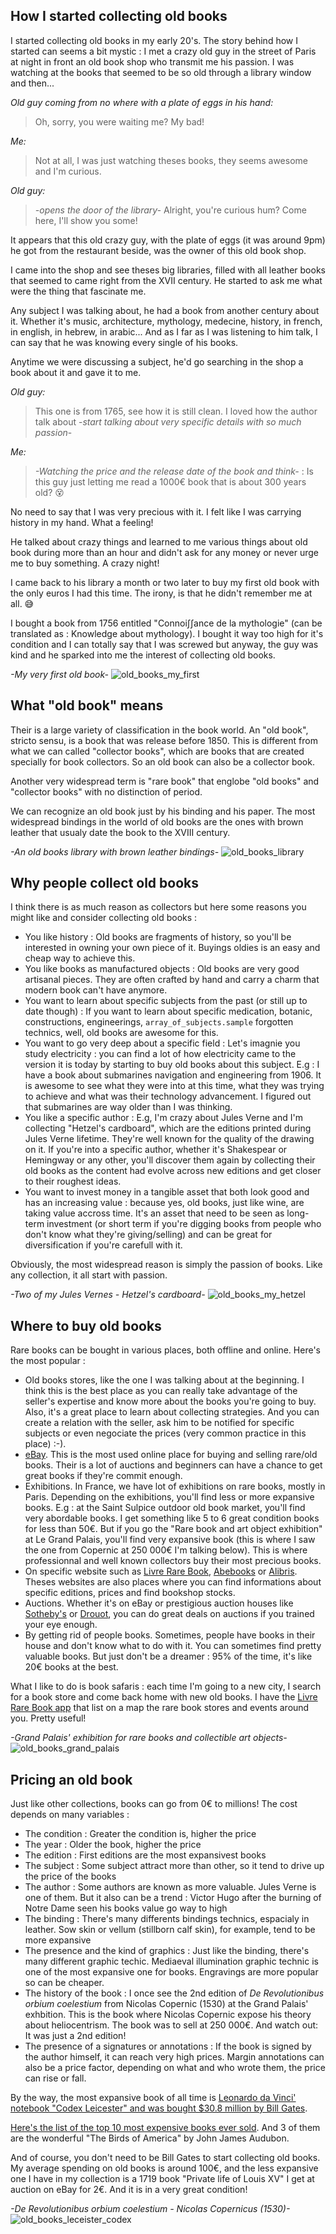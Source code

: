 ## How I started collecting old books

I started collecting old books in my early 20's. The story behind how I started can seems a bit mystic : I met a crazy old guy in the street of Paris at night in front an old book shop who transmit me his passion. I was watching at the books that seemed to be so old through a library window and then...

*Old guy coming from no where with a plate of eggs in his hand:*
>  Oh, sorry, you were waiting me? My bad! 

*Me:* 
> Not at all, I was just watching theses books, they seems awesome and I'm curious.

*Old guy:*
> *-opens the door of the library-* Alright, you're curious hum? Come here, I'll show you some! 

It appears that this old crazy guy, with the plate of eggs (it was around 9pm) he got from the restaurant beside, was the owner of this old book shop. 

I came into the shop and see theses big libraries, filled with all leather books that seemed to came right from the XVII century. He started to ask me what were the thing that fascinate me.

Any subject I was talking about, he had a book from another century about it. Whether it's music, architecture, mythology, medecine, history, in french, in english, in hebrew, in arabic... And as I far as I was listening to him talk, I can say that he was knowing every single of his books. 

Anytime we were discussing a subject, he'd go searching in the shop a book about it and gave it to me. 

*Old guy:* 
> This one is from 1765, see how it is still clean. I loved how the author talk about -*start talking about very specific details with so much passion*-

*Me:*
>  *-Watching the price and the release date of the book and think-* : Is this guy just letting me read a 1000€ book that is about 300 years old? 😵

No need to say that I was very precious with it. I felt like I was carrying history in my hand. What a feeling! 

He talked about crazy things and learned to me various things about old book during more than an hour and didn't ask for any money or never urge me to buy something. A crazy night!

I came back to his library a month or two later to buy my first old book with the only euros I had this time. The irony, is that he didn't remember me at all. 😅

I bought a book from 1756 entitled "Connoi∫∫ance de la mythologie" (can be translated as : Knowledge about mythology). I bought it way too high for it's condition and I can totally say that I was screwed but anyway, the guy was kind and he sparked into me the interest of collecting old books.

*-My very first old book-*
![old_books_my_first](old_books_my_first.jpg)


## What "old book" means

Their is a large variety of classification in the book world. An "old book", stricto sensu, is a book that was release before 1850. This is different from what we can called "collector books", which are books that are created specially for book collectors. So an old book can also be a collector book. 

Another very widespread term is "rare book" that englobe "old books" and "collector books" with no distinction of period. 

We can recognize an old book just by his binding and his paper. The most widespread bindings in the world of old books are the ones with brown leather that usualy date the book to the XVIII century.

*-An old books library with brown leather bindings-*
![old_books_library](old_books_library.jpg)

## Why people collect old books

I think there is as much reason as collectors but here some reasons you might like and consider collecting old books :

- You like history : Old books are fragments of history, so you'll be interested in owning your own piece of it. Buyings oldies is an easy and cheap way to achieve this. 
- You like books as manufactured objects : Old books are very good artisanal pieces. They are often crafted by hand and carry a charm that modern book can't have anymore. 
- You want to learn about specific subjects from the past (or still up to date though) : If you want to learn about specific medication, botanic, constructions, engineerings, `array_of_subjects.sample` forgotten technics, well, old books are awesome for this. 
- You want to go very deep about a specific field : Let's imagnie you study electricity : you can find a lot of how electricity came to the version it is today by starting to buy old books about this subject. E.g : I have a book about submarines navigation and engineering from 1906. It is awesome to see what they were into at this time, what they was trying to achieve and what was their technology advancement. I figured out that submarines are way older than I was thinking.
- You like a specific author : E.g, I'm crazy about Jules Verne and I'm collecting "Hetzel's cardboard", which are the editions printed during Jules Verne lifetime. They're well known for the quality of the drawing on it. If you're into a specific author, whether it's Shakespear or Hemingway or any other, you'll discover them again by collecting their old books as the content had evolve across new editions and get closer to their roughest ideas. 
- You want to invest money in a tangible asset that both look good and has an increasing value : because yes, old books, just like wine, are taking value accross time. It's an asset that need to be seen as long-term investment (or short term if you're digging books from people who don't know what they're giving/selling) and can be great for diversification if you're carefull with it. 

Obviously, the most widespread reason is simply the passion of books. Like any collection, it all start with passion. 

*-Two of my Jules Vernes - Hetzel's cardboard-*
![old_books_my_hetzel](old_books_my_hetzel.jpg)

## Where to buy old books 

Rare books can be bought in various places, both offline and online. Here's the most popular :

- Old books stores, like the one I was talking about at the beginning. I think this is the best place as you can really take advantage of the seller's expertise and know more about the books you're going to buy. Also, it's a great place to learn about collecting strategies. And you can create a relation with the seller, ask him to be notified for specific subjects or even negociate the prices (very common practice in this place) :-). 
- [eBay](https://www.ebay.fr/b/Livres-anciens-et-de-collection/29223/bn_16575447). This is the most used online place for buying and selling rare/old books. Their is a lot of auctions and beginners can have a chance to get great books if they're commit enough.
- Exhibitions. In France, we have lot of exhibitions on rare books, mostly in Paris. Depending on the exhibitions, you'll find less or more expansive books. E.g : at the Saint Sulpice outdoor old book market, you'll find very abordable books. I get something like 5 to 6 great condition books for less than 50€. But if you go the "Rare book and art object exhibition" at Le Grand Palais, you'll find very expansive book (this is where I saw the one from Copernic at 250 000€ I'm talking below). This is where professionnal and well known collectors buy their most precious books.
- On specific website such as [Livre Rare Book](https://www.livre-rare-book.com/), [Abebooks](https://www.abebooks.com/) or [Alibris](https://www.alibris.com/books/rare-collectible). Theses websites are also places where you can find informations about specific editions, prices and find bookshop stocks.
- Auctions. Whether it's on eBay or prestigious auction houses like [Sotheby's](https://www.sothebys.com/en/departments/books-manuscripts) or [Drouot](https://www.drouot.com/), you can do great deals on auctions if you trained your eye enough.
- By getting rid of people books. Sometimes, people have books in their house and don't know what to do with it. You can sometimes find pretty valuable books. But just don't be a dreamer : 95% of the time, it's like 20€ books at the best. 

What I like to do is book safaris : each time I'm going to a new city, I search for a book store and come back home with new old books. I have the [Livre Rare Book app](https://play.google.com/store/apps/details?id=com.lrb.android.lrb) that list on a map the rare book stores and events around you. Pretty useful! 

*-Grand Palais' exhibition for rare books and collectible art objects-*
![old_books_grand_palais](old_books_grand_palais.jpg)

## Pricing an old book

Just like other collections, books can go from 0€ to millions! The cost depends on many variables :

- The condition : Greater the condition is, higher the price
- The year : Older the book, higher the price
- The edition : First editions are the most expansivest books
- The subject : Some subject attract more than other, so it tend to drive up the price of the books
- The author : Some authors are known as more valuable. Jules Verne is one of them. But it also can be a trend : Victor Hugo after the burning of Notre Dame seen his books value go way to high
- The binding : There's many differents bindings technics, espacialy in leather. Sow skin or vellum (stillborn calf skin), for example, tend to be more expansive
- The presence and the kind of graphics : Just like the binding, there's many different graphic techic. Mediaeval illumination graphic technic is one of the most expansive one for books. Engravings are more popular so can be cheaper. 
- The history of the book : I once see the 2nd edition of *De Revolutionibus orbium coelestium* from Nicolas Copernic (1530) at the Grand Palais' exhbition. This is the book where Nicolas Copernic expose his theory about heliocentrism. The book was to sell at 250 000€. And watch out: It was just a 2nd edition!
- The presence of a signatures or annotations : If the book is signed by the author himself, it can reach very high prices. Margin annotations can also be a price factor, depending on what and who wrote them, the price can rise or fall. 

By the way, the most expansive book of all time is [Leonardo da Vinci' notebook "Codex Leicester" and was bought $30.8 million by Bill Gates](https://www.businessinsider.com/look-inside-the-codex-leicester-which-bill-gates-bought-for-30-million-2015-7?IR=T).

[Here's the list of the top 10 most expensive books ever sold](https://www.abebooks.com/blog/2013/09/25/top-10-most-expensive-books-ever-sold). And 3 of them are the wonderful "The Birds of America" by John James Audubon. 

And of course, you don't need to be Bill Gates to start collecting old books. My average spending on old books is around 100€, and the less expansive one I have in my collection is a 1719 book "Private life of Louis XV" I get at auction on eBay for 2€. And it is in a very great condition! 

*-De Revolutionibus orbium coelestium - Nicolas Copernicus (1530)-*
![old_books_leceister_codex](old_books_copernicus.jpg)